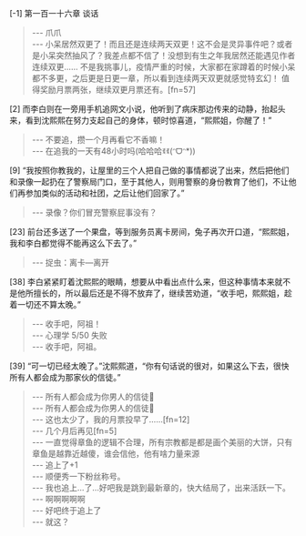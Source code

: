 
[-1] 第一百一十六章 谈话
>--- 爪爪<br>
>--- 小呆居然双更了！而且还是连续两天双更！这不会是灵异事件吧？或者是小呆突然抽风了？我差点都不信了！没想到有生之年我居然还能遇见作者连续双更……
不是我挑事儿，疫情严重的时候，大家都在家蹲着的时候小呆都不多更，之后更是日更一章，所以看到连续两天双更就感觉特玄幻！
值得奖励月票两张，继续双更月票还有。[fn=57]<br>

[2] 而李白则在一旁用手机追网文小说，他听到了病床那边传来的动静，抬起头来，看到沈熙熙在努力支起自己的身体，顿时惊喜道，“熙熙姐，你醒了！”
>--- 不要追，攒一个月再看它不香嘛！<br>
>--- 在追我的一天有48小时吗(哈哈哈ꉂꉂ(ᵔᗜᵔ*))<br>

[9] “我按照你教我的，让屋里的三个人把自己做的事情都说了出来，然后把他们和录像一起扔在了警察局门口，至于其他人，则用警察的身份教育了他们，不让他们再参加类似的活动和社团，之后让他们回家了。”
>--- 录像？你们冒充警察屁事没有？<br>

[23] 前台还多送了一个果盘，等到服务员离卡房间，兔子再次开口道，“熙熙姐，我和李白都觉得不能再这么下去了。”
>--- 捉虫：离卡—离开<br>

[38] 李白紧紧盯着沈熙熙的眼睛，想要从中看出点什么来，但这种事情本来就不是他所擅长的，所以最后还是不得不放弃了，继续苦劝道，“收手吧，熙熙姐，趁着一切还不算太晚。”
>--- 收手吧，阿祖！<br>
>--- 心理学 5/50 失败<br>
>--- 收手吧，阿祖。<br>

[39] “可一切已经太晚了。”沈熙熙道，“你有句话说的很对，如果这么下去，很快所有人都会成为那家伙的信徒。”
>--- 所有人都会成为你男人的信徒🐶<br>
>--- 所有人都会成为你男人的信徒🐶<br>
>--- 这也太少了，我的月票投早了……[fn=12]<br>
>--- 几个月后再见[fn=5]<br>
>--- 一直觉得章鱼的逻辑不合理，所有宗教都是都是画个美丽的大饼，只有章鱼是越靠近越傻，谁会信他，他有啥力量来源<br>
>--- 追上了+1<br>
>--- 顺便秀一下粉丝称号。<br>
>--- 我也追上…了…好吧我是跳到最新章的，快大结局了，出来活跃一下。<br>
>--- 啊啊啊啊啊<br>
>--- 好吧终于追上了<br>
>--- 就这？<br>

